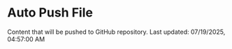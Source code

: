 # Auto Push File

Content that will be pushed to GitHub repository.
Last updated: 07/19/2025, 04:57:00 AM